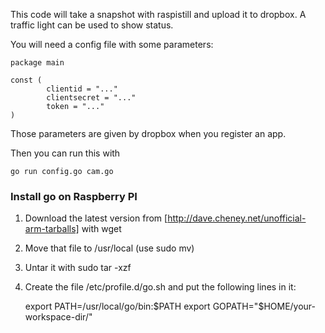 This code will take a snapshot with raspistill and upload it to dropbox.
A traffic light can be used to show status.

You will need a config file with some parameters:

    package main

    const (
    		clientid = "..."
    		clientsecret = "..."
    		token = "..."
    )

Those parameters are given by dropbox when you register an app.

Then you can run this with

    go run config.go cam.go

### Install go on Raspberry PI

1. Download the latest version from [http://dave.cheney.net/unofficial-arm-tarballs] with wget

2. Move that file to /usr/local (use sudo mv)

3. Untar it with sudo tar -xzf

4. Create the file /etc/profile.d/go.sh and put the following lines in it:

    export PATH=/usr/local/go/bin:$PATH
    export GOPATH="$HOME/your-workspace-dir/"
